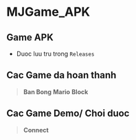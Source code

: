 # MJGame_APK


## Game APK

- Duoc luu tru trong `Releases`


## Cac Game da hoan thanh

> **Ban Bong**
> **Mario**
> **Block**

## Cac Game Demo/ Choi duoc 

> **Connect**
